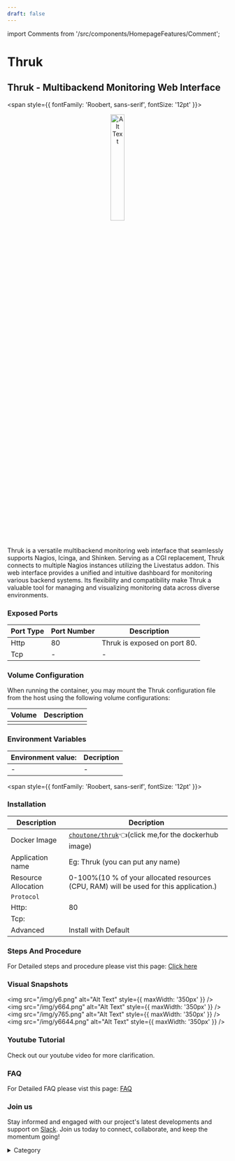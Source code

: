 ```yaml
---
draft: false
---
```

import Comments from '/src/components/HomepageFeatures/Comment';





# Thruk
## Thruk - Multibackend Monitoring Web Interface
<span style={{ fontFamily: 'Roobert, sans-serif', fontSize: '12pt' }}>

<p align="center">
  <img src="/img/tt.png" alt="Alt Text" width="25%"/>
</p> 

Thruk is a versatile multibackend monitoring web interface that seamlessly supports Nagios, Icinga, and Shinken. Serving as a CGI replacement, Thruk connects to multiple Nagios instances utilizing the Livestatus addon. This web interface provides a unified and intuitive dashboard for monitoring various backend systems. Its flexibility and compatibility make Thruk a valuable tool for managing and visualizing monitoring data across diverse environments.





### Exposed Ports

| Port Type | Port Number | Description                                     |
| --------- | ----------- | ----------------------------------------------- |
| Http      | 80       | Thruk is exposed on port 80.                   |
| Tcp       | -           | -             |

### Volume Configuration

When running the container, you may mount the Thruk configuration file from the host using the following volume configurations:

| Volume                                      | Description                                     |
| ------------------------------------------- | ----------------------------------------------- |
|  |  |


### Environment Variables


|   **Environment value:**          | Decription                                                                                                               | 
| --------------------- | ------                                                                                                                   | 
|-       |  -                              |

</span>


<span style={{ fontFamily: 'Roobert, sans-serif', fontSize: '12pt' }}>

### Installation

|  Description          | Decription                                                                                                               | 
| --------------------- | ------                                                                                                                   | 
| Docker Image          |   [`choutone/thruk`](https://hub.docker.com/r/choutone/thruk)👈(click me,for the dockerhub image)                       |
| Application name      |  Eg: Thruk (you can put any name)                                                                                        | 
| Resource Allocation   |  0-100%(10 % of your allocated resources (CPU, RAM) will be used for this application.)                                  | 
| `Protocol`            |                                                                                                                          | 
|  Http:                | 80                                                                                                                  |
|  Tcp:                 |                                                                                                                          | 
|    Advanced           |    Install with Default                                                                                                  |



### Steps And Procedure

For Detailed steps and procedure please vist this page: [Click here](https://techscaleinfinite.github.io/introduction/cloud-float/Steps%20and%20procedure)


### Visual Snapshots
<img src="/img/y6.png" alt="Alt Text" style={{ maxWidth: '350px' }} /> <img src="/img/y664.png" alt="Alt Text" style={{ maxWidth: '350px' }} /> <img src="/img/y765.png" alt="Alt Text" style={{ maxWidth: '350px' }} /> <img src="/img/y6644.png" alt="Alt Text" style={{ maxWidth: '350px' }} />





### Youtube Tutorial&#x20;

Check out our youtube video for more clarification.


### FAQ

For Detailed FAQ please vist this page: [FAQ](https://techscaleinfinite.github.io/FAQ)

### Join us

Stay informed and engaged with our project's latest developments and support on [Slack](https://app.slack.com/client/T04QS32JX6E/C04QKEWE146). Join us today to connect, collaborate, and keep the momentum going!&#x20;

<details>

<summary>Category</summary>

Kubernetes, cloud computing, DevOps, cloud services, hosting platform, container orchestration, cloud infrastructure, cloud deployment, cloud management, cloud technology, cloud solutions, Thruk

</details>

</span>


<Comments />